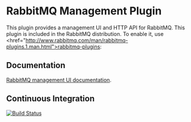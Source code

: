 # RabbitMQ Management Plugin

This plugin provides a management UI and HTTP API for RabbitMQ.
This plugin is included in the RabbitMQ distribution. To enable
it, use <href="http://www.rabbitmq.com/man/rabbitmq-plugins.1.man.html">rabbitmq-plugins</a>:

## Documentation

[RabbitMQ management UI documentation](http://www.rabbitmq.com/management.html).

## Continuous Integration

[![Build Status](https://travis-ci.org/rabbitmq/rabbitmq-management.svg?branch=master)](https://travis-ci.org/rabbitmq/rabbitmq-management)
